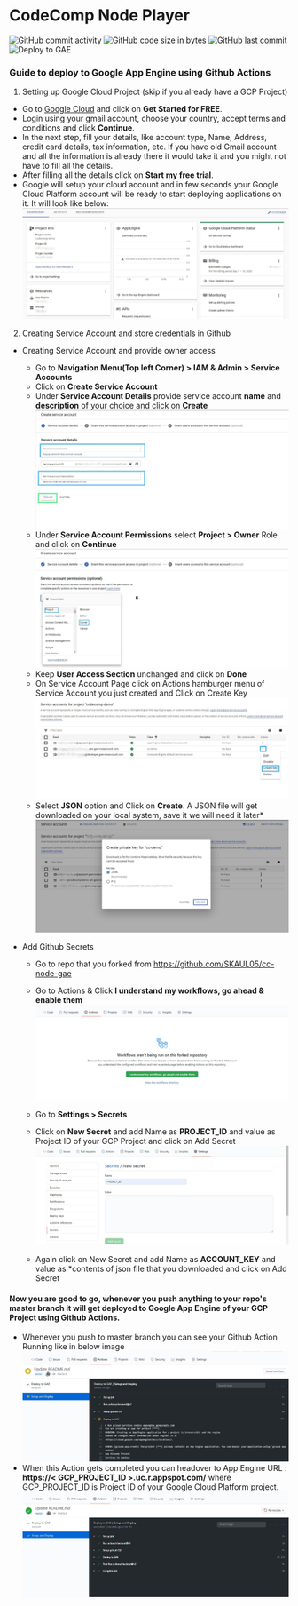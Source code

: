 # CodeComp Node Player
[![GitHub commit activity](https://img.shields.io/github/commit-activity/y/SKAUL05/cc-node-gae?logo=github)](https://github.com/SKAUL05/cc-node-gae/commits/master) [![GitHub code size in bytes](https://img.shields.io/github/languages/code-size/SKAUL05/cc-node-gae.svg?logo=github&style=social)](https://github.com/SKAUL05/) [![GitHub last commit](https://img.shields.io/github/last-commit/SKAUL05/cc-node-gae.svg?style=social&logo=git)](https://github.com/SKAUL05/)
![Deploy to GAE](https://github.com/SKAUL05/cc-node-gae/workflows/Deploy%20to%20GAE/badge.svg)


### Guide to deploy to Google App Engine using Github Actions

1. Setting up Google Cloud Project (skip if you already have a GCP Project)
-  Go to [Google Cloud](https://cloud.google.com/) and click on **Get Started for FREE**.
-  Login using your gmail account, choose your country, accept terms and conditions and click **Continue**.
-  In the next step, fill your details, like account type, Name, Address, credit card details, tax information, etc. If you have old Gmail account and all the information is already there it would take it and you might not have to fill all the details.
-  After filling all the details click on **Start my free trial**.
-  Google will setup your cloud account and in few seconds your Google Cloud Platform account will be ready to start deploying applications on it. It will look like below:
![Project Setup](/assets/gcp-project-setup-modified.jpg)

2. Creating Service Account and store credentials in Github

- Creating Service Account and provide owner access
  - Go to **Navigation Menu(Top left Corner) > IAM & Admin > Service Accounts**
  - Click on **Create Service Account**
  - Under **Service Account Details** provide service account **name** and **description** of your choice and click on **Create**
  ![Service Account Details](/assets/service-account-details-modified.jpg)
  - Under **Service Account Permissions** select **Project > Owner** Role and click on **Continue**
  ![Service Account Permissions](/assets/service-account-permissions-modified.jpg)
  - Keep **User Access Section** unchanged and click on **Done**
  - On Service Account Page click on Actions hamburger menu of Service Account you just created and Click on Create Key
  ![Service Account Create Key](/assets/service-account-create-key-modified.jpg)
  - Select **JSON** option and Click on **Create**. A JSON file will get downloaded on your local system, save it we will need it later*
  ![Service Account JSON](/assets/service-account-json-modified.jpg)

- Add Github Secrets
  - Go to repo that you forked from https://github.com/SKAUL05/cc-node-gae
  - Go to Actions & Click **I understand my workflows, go ahead & enable them**
  ![Update Workflow](/assets/understand-workflows.JPG)
  - Go to **Settings > Secrets**
  - Click on **New Secret** and add Name as **PROJECT_ID** and value as Project ID of your GCP Project and click on Add Secret
  ![New Secret](/assets/secret-project.JPG)

  - Again click on New Secret and add Name as **ACCOUNT_KEY** and value as *contents of json file that you downloaded and click on Add Secret


#### Now you are good to go, whenever you push anything to your repo's master branch it will get deployed to Google App Engine of your GCP Project using Github Actions.
 - Whenever you push to master branch you can see your Github Action Running like in below image
 ![Github Action Running](/assets/gae-deploy-github-action.JPG)
 - When this Action gets completed you can headover to App Engine URL : **https://< GCP_PROJECT_ID >.uc.r.appspot.com/** where GCP_PROJECT_ID is Project ID of your Google Cloud Platform project.
 ![Github Action Complete](/assets/gae-deploy-complete.JPG)
